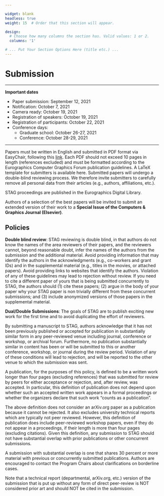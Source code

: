 ```yaml
---

widget: blank
headless: true
weight: 15  # Order that this section will appear.

design:
  # Choose how many columns the section has. Valid values: 1 or 2.
  columns: '1'

# ... Put Your Section Options Here (title etc.) ...
---
```


# Submission

---
**Important dates**

- Paper submission: September 12, 2021
- Notification: October 7, 2021
- Camera ready: October 19, 2021
- Registration of speakers: October 19, 2021
- Registration of participants: October 22, 2021
- Conference days:
    - Graduate school: October 26-27, 2021
    - Conference: October 28-29, 2021

---

Papers must be written in English and submitted in PDF format via EasyChair, following this [link](https://easychair.org/account/signin?l=FEfwkbFqMA43jg8XGZbx1D#). Each PDF should not exceed 10 pages in length (references excluded) and must be formatted according to the Eurographics Computer Graphics Forum publication guidelines. A LaTeX template for submitters is available here. Submitted papers will undergo a double-blind reviewing process. We therefore invite submitters to carefully remove all personal data from their articles (e.g., authors, affiliations, etc.).

STAG proceedings are published in the Eurographics Digital Library.

Authors of a selection of the best papers will be invited to submit an extended version of their work to a **Special Issue of the Computers & Graphics Journal (Elsevier)**.



## Policies

**Double blind review**: STAG reviewing is double blind, in that authors do not know the names of the area reviewers of their papers, and the reviewers cannot, beyond reasonable doubt, infer the names of the authors from the submission and the additional material. Avoid providing information that may identify the authors in the acknowledgments (e.g., co-workers and grant IDs) and in the supplemental material (e.g., titles in the movies, or attached papers). Avoid providing links to websites that identify the authors. Violation of any of these guidelines may lead to rejection without review. If you need to cite a different paper of yours that is being submitted concurrently to STAG, the authors should (1) cite these papers; (2) argue in the body of your paper why your STAG paper is non trivially different from these concurrent submissions; and (3) include anonymized versions of those papers in the supplemental material.

**Dual/Double Submissions**: The goals of STAG are to publish exciting new work for the first time and to avoid duplicating the effort of reviewers.

By submitting a manuscript to STAG, authors acknowledge that it has not been previously published or accepted for publication in substantially similar form in any peer-reviewed venue including journal, conference or workshop, or archival forum. Furthermore, no publication substantially similar in content has been or will be submitted to this or another conference, workshop, or journal during the review period. Violation of any of these conditions will lead to rejection, and will be reported to the other venue to which the submission was sent.

A publication, for the purposes of this policy, is defined to be a written work longer than four pages (excluding references) that was submitted for review by peers for either acceptance or rejection, and, after review, was accepted. In particular, this definition of publication does not depend upon whether such an accepted written work appears in a formal proceedings or whether the organizers declare that such work “counts as a publication”.

The above definition does not consider an arXiv.org paper as a publication because it cannot be rejected. It also excludes university technical reports which are typically not peer reviewed. However, this definition of publication does include peer-reviewed workshop papers, even if they do not appear in a proceedings, if their length is more than four pages (excluding citations). Given this definition, any submission to STAG should not have substantial overlap with prior publications or other concurrent submissions.

A submission with substantial overlap is one that shares 30 percent or more material with previous or concurrently submitted publications. Authors are encouraged to contact the Program Chairs about clarifications on borderline cases.

Note that a technical report (departmental, arXiv.org, etc.) version of the submission that is put up without any form of direct peer-review is NOT considered prior art and should NOT be cited in the submission.
